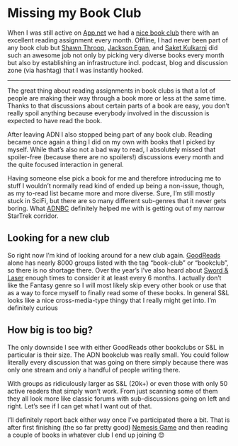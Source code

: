 # Missing my Book Club

When I was still active on [App.net](https://alpha.app.net) we had a
[nice book club](http://adnbookclub.tumblr.com/) there with an excellent reading
assignment every month. Offline, I had never been part of any book club but
[Shawn Throop](https://alpha.app.net/shawnthroop),
[Jackson Egan](https://alpha.app.net/sneagan), and
[Saket Kulkarni](https://alpha.app.net/saket) did such an awesome job not only
by picking very diverse books every month but also by establishing an
infrastructure incl. podcast, blog and discussion zone (via hashtag) that I was
instantly hooked.

--------------

The great thing about reading assignments in book clubs is that a lot of people
are making their way through a book more or less at the same time. Thanks to
that discussions about certain parts of a book are easy, you don’t really spoil
anything because everybody involved in the discussion is expected to have read
the book.

After leaving ADN I also stopped being part of any book club. Reading became
once again a thing I did on my own with books that I picked by myself. While
that’s also not a bad way to read, I absolutely missed that spoiler-free
(because there are no spoilers!) discussions every month and the quite focused
interaction in general.

Having someone else pick a book for me and therefore introducing me to stuff I
wouldn’t normally read kind of ended up being a non-issue, though, as my to-read
list became more and more diverse. Sure, I’m still mostly stuck in SciFi, but
there are so many different sub-genres that it never gets boring. What
[ADNBC](https://zerokspot.com/weblog/2012/11/20/adn-bookclub/) definitely helped
me with is getting out of my narrow StarTrek corridor.

## Looking for a new club

So right now I’m kind of looking around for a new club
again. [GoodReads](https://www.goodreads.com/group) alone has nearly 8000 groups
listed with the tag “book-club” or “bookclub”, so there is no shortage
there. Over the year’s I’ve also heard about
[Sword & Laser](http://swordandlaser.com/) enough times to consider it at least
every 6 months. I actually don’t like the Fantasy genre so I will most likely
skip every other book or use that as a way to force myself to finally read some
of these books. In general S&L looks like a nice cross-media-type thingy that I
really might get into. I’m definitely curious

## How big is too big?

The only downside I see with either GoodReads other bookclubs or S&L in
particular is their size. The ADN bookclub was really small. You could follow
literally every discussion that was going on there simply because there was only
one stream and only a handful of people writing there.

With groups as ridiculously larger as S&L (20k+) or even those with only 50
active readers that simply won’t work. From just scanning some of them they all
look more like classic forums with sub-discussions going on left and
right. Let’s see if I can get what I want out of that.

I’ll definitely report back either way once I’ve participated there a bit. That
is after first finishing (the so far pretty good)
[Nemesis Game](https://www.goodreads.com/book/show/22886612-nemesis-games) and
then reading a couple of books in whatever club I end up joining 😊
